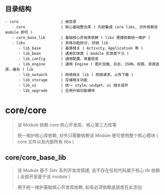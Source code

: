 
## 目录结构

```
- core                   | 根目录
   - core                | 核心基础整合库 ( 内部集成 core libs, 对外依赖该 module 即可 )
   - core_base_lib       | 基础核心开发库依赖 ( libs 便捷依赖统一维护 )
   - libs                | 具体功能拆分, 封装 lib
      - lib_base         | 基类相关 ( Activity、Application 等 )
      - lib_bean         | 通用实体类 ( module 实体类下沉 )
      - lib_config       | 通用配置、常量信息
      - lib_engine       | 通用 Engine ( 图片加载、日志、JSON、权限、资源选择、缓存 ) lib
      - lib_network      | 网络相关 lib ( 网络请求、上传下载 )
      - lib_storage      | 存储相关功能
      - lib_ui           | 统一 style、widget、ui 相关组件
      - lib_upgrade      | 应用升级功能模块
```

# core/core

> 该 Module 依赖 core 核心开发库、核心第三方库等
>
> 统一维护核心库依赖, 对外只需要依赖该 Module 便可使用整个核心模块 ( core 文件以及内部所有 libs )

## core/core_base_lib

> 该 Module 基于 Dev 系列开发库搭建, 且不存在任何代码属于核心 lib 依赖 ( 全部开发基于该 module )
>
> 用于统一维护基础核心开发库依赖, 如有必须依赖底层库在此添加